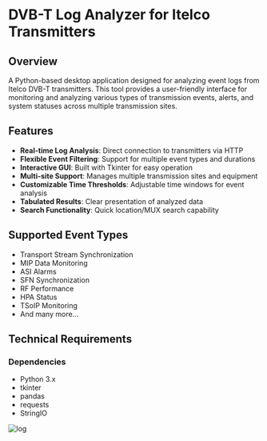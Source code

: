 # DVB-T Log Analyzer for Itelco Transmitters

## Overview
A Python-based desktop application designed for analyzing event logs from Itelco DVB-T transmitters. This tool provides a user-friendly interface for monitoring and analyzing various types of transmission events, alerts, and system statuses across multiple transmission sites.

## Features
- **Real-time Log Analysis**: Direct connection to transmitters via HTTP
- **Flexible Event Filtering**: Support for multiple event types and durations
- **Interactive GUI**: Built with Tkinter for easy operation
- **Multi-site Support**: Manages multiple transmission sites and equipment
- **Customizable Time Thresholds**: Adjustable time windows for event analysis
- **Tabulated Results**: Clear presentation of analyzed data
- **Search Functionality**: Quick location/MUX search capability

## Supported Event Types
- Transport Stream Synchronization
- MIP Data Monitoring
- ASI Alarms
- SFN Synchronization
- RF Performance
- HPA Status
- TSoIP Monitoring
- And many more...

## Technical Requirements

### Dependencies
- Python 3.x
- tkinter
- pandas
- requests
- StringIO



![log](https://github.com/user-attachments/assets/03cb795a-b34e-4854-8d84-c346dea3f6c5)
